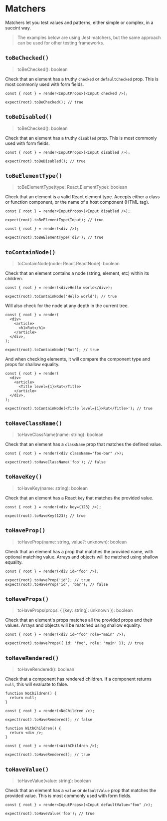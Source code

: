 # Matchers

Matchers let you test values and patterns, either simple or complex, in a succint way.

> The examples below are using Jest matchers, but the same approach can be used for other testing
> frameworks.

## `toBeChecked()`

> toBeChecked(): boolean

Check that an element has a truthy `checked` or `defaultChecked` prop. This is most commonly used
with form fields.

```tsx
const { root } = render<InputProps>(<Input checked />);

expect(root).toBeChecked(); // true
```

## `toBeDisabled()`

> toBeChecked(): boolean

Check that an element has a truthy `disabled` prop. This is most commonly used with form fields.

```tsx
const { root } = render<InputProps>(<Input disabled />);

expect(root).toBeDisabled(); // true
```

## `toBeElementType()`

> toBeElementType(type: React.ElementType): boolean

Check that an element is a valid React element type. Accepts either a class or function component,
or the name of a host component (HTML tag).

```tsx
const { root } = render<InputProps>(<Input disabled />);

expect(root).toBeElementType(Input); // true
```

```tsx
const { root } = render(<div />);

expect(root).toBeElementType('div'); // true
```

## `toContainNode()`

> toContainNode(node: React.ReactNode): boolean

Check that an element contains a node (string, element, etc) within its children.

```tsx
const { root } = render(<div>Hello world</div>);

expect(root).toContainNode('Hello world'); // true
```

Will also check for the node at any depth in the current tree.

```tsx
const { root } = render(
  <div>
    <article>
      <h1>Rut</h1>
    </article>
  </div>,
);

expect(root).toContainNode('Rut'); // true
```

And when checking elements, it will compare the component type and props for shallow equality.

```tsx
const { root } = render(
  <div>
    <article>
      <Title level={1}>Rut</Title>
    </article>
  </div>,
);

expect(root).toContainNode(<Title level={1}>Rut</Title>'); // true
```

## `toHaveClassName()`

> toHaveClassName(name: string): boolean

Check that an element has a `className` prop that matches the defined value.

```tsx
const { root } = render(<div className="foo-bar" />);

expect(root).toHaveClassName('foo'); // false
```

## `toHaveKey()`

> toHaveKey(name: string): boolean

Check that an element has a React `key` that matches the provided value.

```tsx
const { root } = render(<div key={123} />);

expect(root).toHaveKey(123); // true
```

## `toHaveProp()`

> toHaveProp(name: string, value?: unknown): boolean

Check that an element has a prop that matches the provided name, with optional matching value.
Arrays and objects will be matched using shallow equality.

```tsx
const { root } = render(<div id="foo" />);

expect(root).toHaveProp('id'); // true
expect(root).toHaveProp('id', 'bar'); // false
```

## `toHaveProps()`

> toHaveProps(props: { [key: string]: unknown }): boolean

Check that an element's props matches all the provided props and their values. Arrays and objects
will be matched using shallow equality.

```tsx
const { root } = render(<div id="foo" role="main" />);

expect(root).toHaveProps({ id: 'foo', role: 'main' }); // true
```

## `toHaveRendered()`

> toHaveRendered(): boolean

Check that a component has rendered children. If a component returns `null`, this will evaluate to
false.

```tsx
function NoChildren() {
  return null;
}

const { root } = render(<NoChildren />);

expect(root).toHaveRendered(); // false
```

```tsx
function WithChildren() {
  return <div />;
}

const { root } = render(<WithChildren />);

expect(root).toHaveRendered(); // true
```

## `toHaveValue()`

> toHaveValue(value: string): boolean

Check that an element has a `value` or `defaultValue` prop that matches the provided value. This is
most commonly used with form fields.

```tsx
const { root } = render<InputProps>(<Input defaultValue="foo" />);

expect(root).toHaveValue('foo'); // true
```
